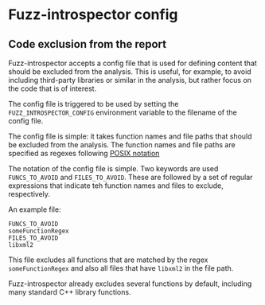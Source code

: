 # Fuzz-introspector config

## Code exclusion from the report
Fuzz-introspector accepts a config file that is used for defining content that
should be excluded from the analysis. This is useful, for example, to avoid
including third-party libraries or similar in the analysis, but rather focus
on the code that is of interest.

The config file is triggered to be used by setting the `FUZZ_INTROSPECTOR_CONFIG`
environment variable to the filename of the config file.

The config file is simple: it takes function names and file paths that should
be excluded from the analysis. The function names and file paths are specified
as regexes following [POSIX notation](https://www.boost.org/doc/libs/1_38_0/libs/regex/doc/html/boost_regex/syntax/basic_extended.html)

The notation of the config file is simple. Two keywords are used `FUNCS_TO_AVOID` and
`FILES_TO_AVOID`. These are followed by a set of regular expressions that indicate
teh function names and files to exclude, respectively.

An example file:
```
FUNCS_TO_AVOID
someFunctionRegex
FILES_TO_AVOID
libxml2
```

This file excludes all functions that are matched by the regex `someFunctionRegex` 
and also all files that have `libxml2` in the file path.

Fuzz-introspector already excludes several functions by default, including many
standard C++ library functions.
